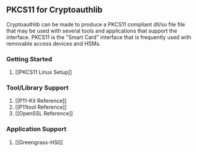 ## PKCS11 for Cryptoauthlib

Cryptoauthlib can be made to produce a PKCS11 compliant dll/so file file that
may be used with several tools and applications that support the interface.
PKCS11 is the "Smart Card" interface that is frequently used with removable
access devices and HSMs.

### Getting Started
1. [[PKCS11 Linux Setup]]

### Tool/Library Support
1. [[P11-Kit Reference]]
2. [[P11tool Reference]]
3. [[OpenSSL Reference]]

### Application Support
1. [[Greengrass-HSI]]
